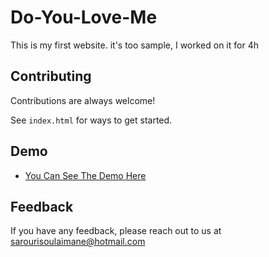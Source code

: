 # Do-You-Love-Me
This is my first website. it's too sample, I worked on it for 4h

## Contributing

Contributions are always welcome!

See `index.html` for ways to get started.



## Demo

- [You Can See The Demo Here](https://do-you-loveme.web.app/)

## Feedback

If you have any feedback, please reach out to us at sarourisoulaimane@hotmail.com

